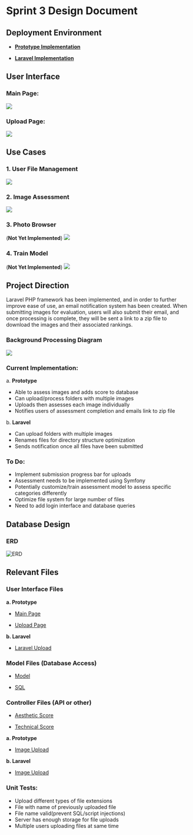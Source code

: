 # Sprint 3 Design Document 

## Deployment Environment

- **[Prototype Implementation](http://rji2.glike.cf)**

- **[Laravel Implementation](http://rji.glike.cf/image-assessment/public/)**

## User Interface
### Main Page:

![](https://github.com/computationalmystic/RJI-group1/blob/master/MainPage.JPG)

### Upload Page:

![](https://github.com/computationalmystic/RJI-group1/blob/master/UploadPage.png)


## Use Cases

### 1. User File Management

![](https://github.com/computationalmystic/RJI-group1/blob/master/Sprint2_usecase/ufm_Sprint2.png)


### 2. Image Assessment	

![](https://github.com/computationalmystic/RJI-group1/blob/master/Sprint2_usecase/ia_Sprint2.png)


### 3. Photo Browser
(**Not Yet Implemented**)
![](https://github.com/computationalmystic/RJI-group1/blob/master/UseCaseDiagrams/Photo%20Browser.png)


### 4. Train Model
(**Not Yet Implemented**)
![](https://github.com/computationalmystic/RJI-group1/blob/master/UseCaseDiagrams/tm.png)


## Project Direction

Laravel PHP framework has been implemented, and in order to further improve ease of use, an email notification system has been created. When submitting images for evaluation, users will also submit their email, and once processing is complete, they will be sent a link to a zip file to download the images and their associated rankings.

### Background Processing Diagram
![](https://github.com/computationalmystic/RJI-group1/blob/master/backgroundprocessing.png)

### Current Implementation:

a.	**Prototype**
- Able to assess images and adds score to database
- Can upload/process folders with multiple images
- Uploads then assesses each image individually
- Notifies users of assessment completion and emails link to zip file
	

b.	**Laravel**
- Can upload folders with multiple images
- Renames files for directory structure optimization
- Sends notification once all files have been submitted
	

### To Do:
- Implement submission progress bar for uploads
- Assessment needs to be implemented using Symfony
- Potentially customize/train assessment model to assess specific categories differently
- Optimize file system for large number of files
- Need to add login interface and database queries



## Database Design

### ERD

![ERD](https://github.com/computationalmystic/RJI-group1/blob/master/UseCaseDiagrams/Sprint%203%20ERD.png)

## Relevant Files

### User Interface Files

**a. Prototype**

- [Main Page](https://github.com/computationalmystic/RJI-group1/blob/master/html%26CSS/index.html)


- [Upload Page](https://github.com/computationalmystic/RJI-group1/blob/master/html%26CSS/Upload.html)

**b. Laravel**

- [Laravel Upload](https://github.com/computationalmystic/RJI-group1/blob/master/image-assessment/resources/views/create.blade.php)


### Model Files (Database Access)

- [Model](https://github.com/computationalmystic/RJI-group1/tree/master/model) 

- [SQL](https://github.com/computationalmystic/RJI-group1/blob/master/image_assessment_schema.sql)


### Controller Files (API or other)

- [Aesthetic Score](https://github.com/computationalmystic/RJI-group1/blob/master/html%26CSS/getScoreAestheticAPI.sh)

- [Technical Score](https://github.com/computationalmystic/RJI-group1/blob/master/html%26CSS/getScoreTechnicalAPI.sh)

**a. Prototype**

- [Image Upload](https://github.com/computationalmystic/RJI-group1/blob/master/image-assessment/public/index.php)

**b. Laravel**

- [Image Upload](https://github.com/computationalmystic/RJI-group1/blob/master/image-assessment/app/Http/Controllers/ImageUploadController.php)


### Unit Tests:
- Upload different types of file extensions
- File with name of previously uploaded file
- File name valid(prevent SQL/script injections)
- Server has enough storage for file uploads
- Multiple users uploading files at same time



